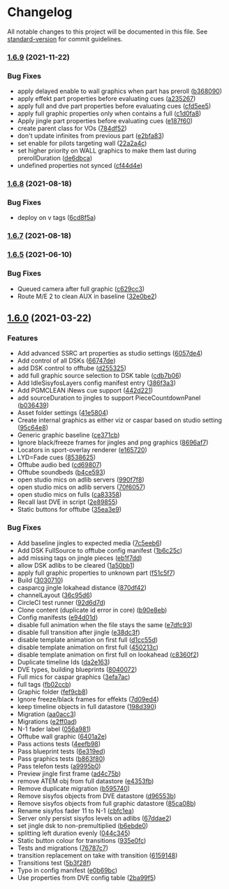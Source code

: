 # Changelog

All notable changes to this project will be documented in this file. See [standard-version](https://github.com/conventional-changelog/standard-version) for commit guidelines.

### [1.6.9](https://github.com/olzzon/tv2-sofie-blueprints-inews/compare/v1.6.8...v1.6.9) (2021-11-22)


### Bug Fixes

* apply delayed enable to wall graphics when part has preroll ([b368090](https://github.com/olzzon/tv2-sofie-blueprints-inews/commit/b368090f7b18ae01c738eb1fd473186e02118448))
* apply effekt part properties before evaluating cues ([a235267](https://github.com/olzzon/tv2-sofie-blueprints-inews/commit/a2352671f7e1b21362ebf0c1ba87c99cf11a2ffc))
* apply full and dve part properties before evaluating cues ([cfd5ee5](https://github.com/olzzon/tv2-sofie-blueprints-inews/commit/cfd5ee585b2ad7a1ba289245fec9d51c85f654a9))
* apply full graphic properties only when contains a full ([c1d0fa8](https://github.com/olzzon/tv2-sofie-blueprints-inews/commit/c1d0fa8d7fffbc8c753fa115d0ec3df0c78c3f71))
* Apply jingle part properties before evaluating cues ([e187f60](https://github.com/olzzon/tv2-sofie-blueprints-inews/commit/e187f608706ad71a164a92bcc8de7b8d08fae2d7))
* create parent class for VOs ([784df52](https://github.com/olzzon/tv2-sofie-blueprints-inews/commit/784df52cafd21734036593bedfe28fab13904bb0))
* don't update infinites from previous part ([e2bfa83](https://github.com/olzzon/tv2-sofie-blueprints-inews/commit/e2bfa83cebd774bf5bb6496ef8408fcb10065dc9))
* set enable for pilots targeting wall ([22a2a4c](https://github.com/olzzon/tv2-sofie-blueprints-inews/commit/22a2a4c7c2c26cba3bd52ee21a5d411e59d82d53))
* set higher priority on WALL graphics to make them last during prerollDuration ([de6dbca](https://github.com/olzzon/tv2-sofie-blueprints-inews/commit/de6dbca531faf6a2af4eea994dd0625ac04e2819))
* undefined properties not synced ([cf44d4e](https://github.com/olzzon/tv2-sofie-blueprints-inews/commit/cf44d4eac88f19e8eeda0de086f2d5d6d145e60f))

### [1.6.8](https://github.com/olzzon/tv2-sofie-blueprints-inews/compare/v1.6.7...v1.6.8) (2021-08-18)


### Bug Fixes

* deploy on v tags ([6cd8f5a](https://github.com/olzzon/tv2-sofie-blueprints-inews/commit/6cd8f5a6475d2e9cba2e477c7b3e587613903a10))

### [1.6.7](https://github.com/olzzon/tv2-sofie-blueprints-inews/compare/v1.6.6-5...v1.6.7) (2021-08-18)

### [1.6.5](https://github.com/olzzon/tv2-sofie-blueprints-inews/compare/v1.6.3-4...v1.6.5) (2021-06-10)


### Bug Fixes

* Queued camera after full graphic ([c629cc3](https://github.com/olzzon/tv2-sofie-blueprints-inews/commit/c629cc36fdab6675a74fd57509387f2b74a87618))
* Route M/E 2 to clean AUX in baseline ([32e0be2](https://github.com/olzzon/tv2-sofie-blueprints-inews/commit/32e0be25bd768ab0d873b50e59c78e916dc9be5d))

## [1.6.0](https://github.com/olzzon/tv2-sofie-blueprints-inews/compare/v1.4.7...v1.6.0) (2021-03-22)


### Features

* Add advanced SSRC art properties as studio settings ([6057de4](https://github.com/olzzon/tv2-sofie-blueprints-inews/commit/6057de477820e116720ea32e2745a9ec84a94940))
* Add control of all DSKs ([66747de](https://github.com/olzzon/tv2-sofie-blueprints-inews/commit/66747de238292617c2e020235a59b544d19fcfc5))
* add DSK control to offtube ([d255325](https://github.com/olzzon/tv2-sofie-blueprints-inews/commit/d255325b868815587a05994756eb1fbef43953e5))
* add full graphic source selection to DSK table ([cdb7b06](https://github.com/olzzon/tv2-sofie-blueprints-inews/commit/cdb7b06881665ce58e09990be10dc77a7b194d0f))
* Add IdleSisyfosLayers config manifest entry ([386f3a3](https://github.com/olzzon/tv2-sofie-blueprints-inews/commit/386f3a3643aa797e382a25a284ba48d78ec5c0a0))
* Add PGMCLEAN iNews cue support ([442d221](https://github.com/olzzon/tv2-sofie-blueprints-inews/commit/442d2219db9799e7680e539e18ac4fb56c212089))
* add sourceDuration to jingles to support PieceCountdownPanel ([b036439](https://github.com/olzzon/tv2-sofie-blueprints-inews/commit/b036439e077e6550ee128fe110dcc52cd035d681))
* Asset folder settings ([41e5804](https://github.com/olzzon/tv2-sofie-blueprints-inews/commit/41e5804a7d4a0df75db259c1d30028f133c85867))
* Create internal graphics as either viz or caspar based on studio setting ([95c64e8](https://github.com/olzzon/tv2-sofie-blueprints-inews/commit/95c64e857765b7e30ccafe7e28d8de0061e3ccf9))
* Generic graphic baseline ([ce371cb](https://github.com/olzzon/tv2-sofie-blueprints-inews/commit/ce371cb7a267d68051c6863fecbd2a95cadc04a0))
* Ignore black/freeze frames for jingles and png graphics ([8696af7](https://github.com/olzzon/tv2-sofie-blueprints-inews/commit/8696af7aab25240460ee38f9fab001d0768a52b0))
* Locators in sport-overlay renderer ([e165720](https://github.com/olzzon/tv2-sofie-blueprints-inews/commit/e165720a65740e4083714debcc21cff9265b8db5))
* LYD=Fade cues ([8538625](https://github.com/olzzon/tv2-sofie-blueprints-inews/commit/8538625b46bea5b495153a1bb5f9294684f886cc))
* Offtube audio bed ([cd69807](https://github.com/olzzon/tv2-sofie-blueprints-inews/commit/cd6980772a434000748a85b548691579331d5bcd))
* Offtube soundbeds ([b4ce593](https://github.com/olzzon/tv2-sofie-blueprints-inews/commit/b4ce593a9a9990ae6ef81dce11ef11e4de381aa0))
* open studio mics on adlib servers ([990f7f8](https://github.com/olzzon/tv2-sofie-blueprints-inews/commit/990f7f89969fa6d109f6b1324e98e58eef65b874))
* open studio mics on adlib servers ([70f6057](https://github.com/olzzon/tv2-sofie-blueprints-inews/commit/70f6057373e5caa6b8d1a5af992c581f7ad95fd1))
* open studio mics on fulls ([ca83358](https://github.com/olzzon/tv2-sofie-blueprints-inews/commit/ca83358b1df906685d5cf68ceed6588cf5209302))
* Recall last DVE in script ([2e89855](https://github.com/olzzon/tv2-sofie-blueprints-inews/commit/2e898552eb3395d922d772f2c611989a7fd9613b))
* Static buttons for offtube ([35ea3e9](https://github.com/olzzon/tv2-sofie-blueprints-inews/commit/35ea3e95ac6a336d4ec88d090cc8a7e750b296b5))


### Bug Fixes

* Add baseline jingles to expected media ([7c5eeb6](https://github.com/olzzon/tv2-sofie-blueprints-inews/commit/7c5eeb60dd625be57aa58b260a2260d98b25bcc9))
* Add DSK FullSource to offtube config manifest ([1b6c25c](https://github.com/olzzon/tv2-sofie-blueprints-inews/commit/1b6c25cfb3c537e9bbabb179244012c7654b444f))
* add missing tags on jingle pieces ([eb1f7dd](https://github.com/olzzon/tv2-sofie-blueprints-inews/commit/eb1f7dde10e8e5d4c129a5a631cb4191062dd3f5))
* allow DSK adlibs to be cleared ([1a50bb1](https://github.com/olzzon/tv2-sofie-blueprints-inews/commit/1a50bb16ae2e1f41882da165590faa13abc36524))
* apply full graphic properties to unknown part ([f51c5f7](https://github.com/olzzon/tv2-sofie-blueprints-inews/commit/f51c5f7efb2dbf5bbba8a8049a08c9360014b760))
* Build ([3030710](https://github.com/olzzon/tv2-sofie-blueprints-inews/commit/3030710458bc47020db50c1e55794fd9b5e2178a))
* casparcg jingle lokahead distance ([870df42](https://github.com/olzzon/tv2-sofie-blueprints-inews/commit/870df42372f67eb1066450343e05c140ad07d593))
* channelLayout ([36c95d6](https://github.com/olzzon/tv2-sofie-blueprints-inews/commit/36c95d655ef3dc8290593e51e7442391bdbe313a))
* CircleCI test runner ([92d6d7d](https://github.com/olzzon/tv2-sofie-blueprints-inews/commit/92d6d7d262e67e61668ca2fc0fc761ffd83c2a4b))
* Clone content (duplicate id error in core) ([b90e8eb](https://github.com/olzzon/tv2-sofie-blueprints-inews/commit/b90e8eb385917e19f9f0c97a7808444726fe72a6))
* Config manifests ([e94d01d](https://github.com/olzzon/tv2-sofie-blueprints-inews/commit/e94d01d9166826823e1df7fe6dcf33485b1986a2))
* disable full animation when the file stays the same ([e7dfc93](https://github.com/olzzon/tv2-sofie-blueprints-inews/commit/e7dfc93b49d24aff747ed86eb3427fafa5474462))
* disable full transition after jingle ([e38dc3f](https://github.com/olzzon/tv2-sofie-blueprints-inews/commit/e38dc3f25d334fd4a57652adf4abf1de7161e0a3))
* disable template animation on first full ([d1cc55d](https://github.com/olzzon/tv2-sofie-blueprints-inews/commit/d1cc55d510d162c754799ae650c14c3876289dcf))
* disable template animation on first full ([450213c](https://github.com/olzzon/tv2-sofie-blueprints-inews/commit/450213c368c54fc25174ee31eca4ad802b565a1a))
* disable template animation on first full on lookahead ([c8360f2](https://github.com/olzzon/tv2-sofie-blueprints-inews/commit/c8360f258db634cfc751995584d0c5e6c9a0254a))
* Duplicate timeline Ids ([da2e163](https://github.com/olzzon/tv2-sofie-blueprints-inews/commit/da2e1639590576107803e16800c0918efb452f22))
* DVE types, building blueprints ([8040072](https://github.com/olzzon/tv2-sofie-blueprints-inews/commit/8040072a7e90a1d64bc07d31ecd8cbcb80079689))
* Full mics for caspar graphics ([3efa7ac](https://github.com/olzzon/tv2-sofie-blueprints-inews/commit/3efa7aca1edd7814a7b8ff5cf52709a5610c5a65))
* full tags ([fb02ccb](https://github.com/olzzon/tv2-sofie-blueprints-inews/commit/fb02ccb8f050379ac83b7b1057d96b37e3ac2543))
* Graphic folder ([fef9cb8](https://github.com/olzzon/tv2-sofie-blueprints-inews/commit/fef9cb893342291c118eee7bab0c1e7757194ff5))
* Ignore freeze/black frames for effekts ([7d09ed4](https://github.com/olzzon/tv2-sofie-blueprints-inews/commit/7d09ed4997e8fe4e252ddba1eaf3b44a080e4b1d))
* keep timeline objects in full datastore ([198d390](https://github.com/olzzon/tv2-sofie-blueprints-inews/commit/198d3902a819de8fd5939c241f0323d08505ec5f))
* Migration ([aa0acc3](https://github.com/olzzon/tv2-sofie-blueprints-inews/commit/aa0acc3390f58a4009b88d6f54d98dfc414f5646))
* Migrations ([e2ff0ad](https://github.com/olzzon/tv2-sofie-blueprints-inews/commit/e2ff0ad84707e3ee0baa57508d949fddbb15e0a1))
* N-1 fader label ([056a981](https://github.com/olzzon/tv2-sofie-blueprints-inews/commit/056a981e708645ac9b542cd4d095bb4ace990126))
* Offtube wall graphic ([6401a2e](https://github.com/olzzon/tv2-sofie-blueprints-inews/commit/6401a2eb79782d11077de52823d8bc236863d791))
* Pass actions tests ([4eefb98](https://github.com/olzzon/tv2-sofie-blueprints-inews/commit/4eefb9854a25f3ec8e12b4de875e558a778a8574))
* Pass blueprint tests ([6e319ed](https://github.com/olzzon/tv2-sofie-blueprints-inews/commit/6e319ed2910a755e51e5b1fc096ef3e3d906d6a6))
* Pass graphics tests ([b863f80](https://github.com/olzzon/tv2-sofie-blueprints-inews/commit/b863f80062fac34f47309351188c8dd5f1280ff2))
* Pass telefon tests ([a9995b0](https://github.com/olzzon/tv2-sofie-blueprints-inews/commit/a9995b0a71d68e434dc013ffe9cf3fd6b3ef9bea))
* Preview jingle first frame ([ad4c75b](https://github.com/olzzon/tv2-sofie-blueprints-inews/commit/ad4c75bb023b291dbac494e8104b4e47a0e8a525))
* remove ATEM obj from full datastore ([e4353fb](https://github.com/olzzon/tv2-sofie-blueprints-inews/commit/e4353fb7d2ca788cde55308972fc3cfec6be7e9c))
* Remove duplicate migration ([b595740](https://github.com/olzzon/tv2-sofie-blueprints-inews/commit/b595740f967e14c7fd53ccfbbfe1d8e28cfc5faa))
* Remove sisyfos objects from DVE datastore ([d96553b](https://github.com/olzzon/tv2-sofie-blueprints-inews/commit/d96553baf5f642662f941d94fb698189f8c2e673))
* Remove sisyfos objects from full graphic datastore ([85ca08b](https://github.com/olzzon/tv2-sofie-blueprints-inews/commit/85ca08bcafd51be57044a106fc00f33582cf55ab))
* Rename sisyfos fader 11 to N-1 ([cbfc1ea](https://github.com/olzzon/tv2-sofie-blueprints-inews/commit/cbfc1eac6227c5c6c2876026c06ccea53ef735f2))
* Server only persist sisyfos levels on adlibs ([67ddae2](https://github.com/olzzon/tv2-sofie-blueprints-inews/commit/67ddae2a9061e6f8696476674d0caa674a829eec))
* set jingle dsk to non-premultiplied ([b6ebde0](https://github.com/olzzon/tv2-sofie-blueprints-inews/commit/b6ebde01c5c115906ef597e11d559ed1bac2d07d))
* splitting left duration evenly ([044c345](https://github.com/olzzon/tv2-sofie-blueprints-inews/commit/044c345b2b4bc2814779be4546224eb4f8826235))
* Static button colour for transitions ([935e0fc](https://github.com/olzzon/tv2-sofie-blueprints-inews/commit/935e0fcfd517a6404f7e25cc3e96d42323ef4e05))
* Tests and migrations ([76787c7](https://github.com/olzzon/tv2-sofie-blueprints-inews/commit/76787c753966873f4a0ee14da1c16e19587bab98))
* transition replacement on take with transition ([6159148](https://github.com/olzzon/tv2-sofie-blueprints-inews/commit/615914857f7beafae95ea1650825d2b2ab3b376e))
* Transitions test ([5b3f28f](https://github.com/olzzon/tv2-sofie-blueprints-inews/commit/5b3f28f175874dc148639482f991eb41abd56c38))
* Typo in config manifest ([e0b69bc](https://github.com/olzzon/tv2-sofie-blueprints-inews/commit/e0b69bce0632b7be6e22a1e3dc69eea0db145fc1))
* Use properties from DVE config table ([2ba99f5](https://github.com/olzzon/tv2-sofie-blueprints-inews/commit/2ba99f5f3d2cd25cd89f45dab5e3fdd4296f6ee4))
